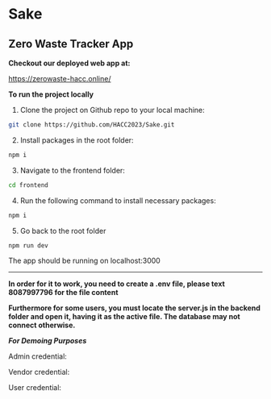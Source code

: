 # Sake
## Zero Waste Tracker App

**Checkout our deployed web app at:**

<https://zerowaste-hacc.online/>

**To run the project locally**
1. Clone the project on Github repo to your local machine:
```bash
git clone https://github.com/HACC2023/Sake.git
```
2. Install packages in the root folder:
```bash
npm i
```
3. Navigate to the frontend folder:
```bash
cd frontend
```
4. Run the following command to install necessary packages:
```bash
npm i
```
5. Go back to the root folder
```bash
npm run dev
```

The app should be running on localhost:3000

***

**In order for it to work, you need to create a .env file, please text 8087997796 for the file content**

**Furthermore for some users, you must locate the server.js in the backend folder and open it, having it as the active file. The database may not connect otherwise.**


***For Demoing Purposes***

Admin credential:

Vendor credential:

User credential:
